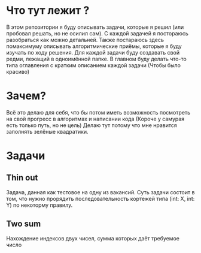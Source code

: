 # Что тут лежит ?

В этом репозитории я буду описывать задачи, которые я решил (или пробовал решать, но не осилил сам).
С каждой задачей я постораюсь разобраться как можно детальней.
Также постараюсь здесь помаксимуму описывать алгоритмические приёмы, которые я буду изучать по ходу решения.
Для каждой задачи буду создавать свой редми, лежащий в одноимённой папке.
В главном буду делать что-то типа оглавления с кратким описанием каждой задачи (Чтобы было красиво)

# Зачем? 
Всё это делаю для себя, что бы потом иметь возможность посмотреть на свой прогресс в алгоритмах и написании кода (Короче у самурая есть только путь, но не цель)
Делаю тут потому что мне нравится заполнять зелёные квадратики.

# Задачи

## Thin out
Задача, данная как тестовое на одну из вакансий.
Суть задачи состоит в том, что нужно прорядить последовательность кортежей типа (int: X, int: Y) по некоторму правилу.

 ## Two sum
 Нахождение индексов двух чисел, сумма которых даёт требуемое число